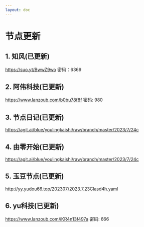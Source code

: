```yaml
---
layout: doc
---
```

# 节点更新

## 1. 知风(已更新)

https://suo.yt/BwwZ9wo 密码：6369

## 2. 阿伟科技(已更新)

https://www.lanzoub.com/b0bu78f8f 密码: 980

## 3. 节点日记(已更新)

https://agit.ai/blue/youlingkaishi/raw/branch/master/2023/7/24c

## 4. 由零开始(已更新)

https://agit.ai/blue/youlingkaishi/raw/branch/master/2023/7/24c

## 5. 玉豆节点(已更新)

http://yy.yudou66.top/202307/2023.7.23Clasd4h.yaml
  
## 6. yu科技(已更新)

https://www.lanzoub.com/iKR4n13f497a 密码: 666
